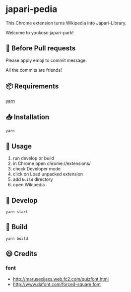 # japari-pedia

This Chrome extension turns Wikipedia into Japari-Library.

Welcome to youkoso japari-park!

## 👒 Before Pull requests

Please apply emoji to commit message.

All the commits are friends!

## 📦 Requirements

[yarn](https://yarnpkg.com/en/docs/install)

## 📥 Installation

```
yarn
```

## 📝 Usage

1. run develop or build
2. in Chrome open chrome://extensions/
3. check Developer mode
4. click on Load unpacked extension
5. add `build` directory
6. open Wikipedia

## 🔧 Develop

```
yarn start
```

## 🚀 Build

```
yarn build
```

## 😃 Credits

### font

- http://marusexijaxs.web.fc2.com/quizfont.html
- http://www.dafont.com/forced-square.font
